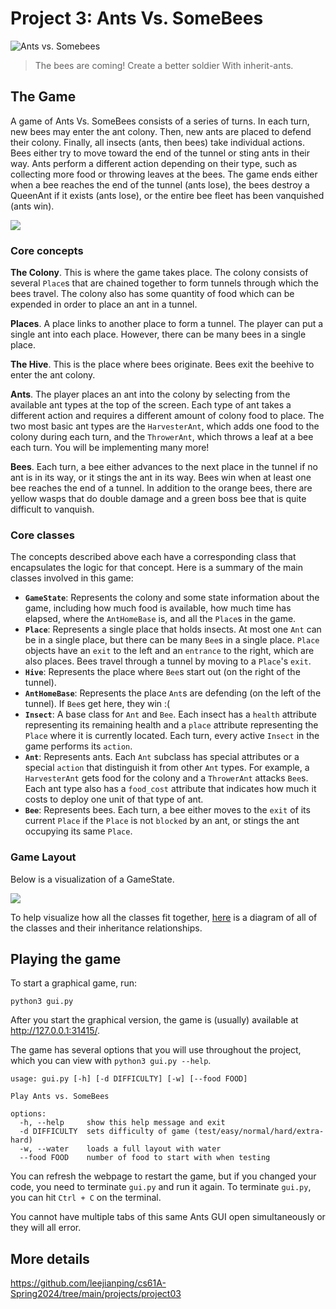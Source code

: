 # Project 3: Ants Vs. SomeBees

![Ants vs. Somebees](https://www.learncs.site/assets/images/splash-ada102e8bbe59adbdb5cf5ae24c7ab49.png)

> The bees are coming!
> Create a better soldier
> With inherit-ants.

## The Game [​](https://www.learncs.site/docs/curriculum-resource/cs61a/project/ants#the-game "Direct link to The Game")

A game of Ants Vs. SomeBees consists of a series of turns. In each turn, new bees may enter the ant colony. Then, new ants are placed to defend their colony. Finally, all insects (ants, then bees) take individual actions. Bees either try to move toward the end of the tunnel or sting ants in their way. Ants perform a different action depending on their type, such as collecting more food or throwing leaves at the bees. The game ends either when a bee reaches the end of the tunnel (ants lose), the bees destroy a QueenAnt if it exists (ants lose), or the entire bee fleet has been vanquished (ants win).

![](https://www.learncs.site/assets/images/screenshot-76f2da622efa6459983ab452c37ac28b.gif)

### Core concepts[​](https://www.learncs.site/docs/curriculum-resource/cs61a/project/ants#core-concepts "Direct link to Core concepts")

**The Colony**. This is where the game takes place. The colony consists of several `Place`s that are chained together to form tunnels through which the bees travel. The colony also has some quantity of food which can be expended in order to place an ant in a tunnel.

**Places**. A place links to another place to form a tunnel. The player can put a single ant into each place. However, there can be many bees in a single place.

**The Hive**. This is the place where bees originate. Bees exit the beehive to enter the ant colony.

**Ants**. The player places an ant into the colony by selecting from the available ant types at the top of the screen. Each type of ant takes a different action and requires a different amount of colony food to place. The two most basic ant types are the `HarvesterAnt`, which adds one food to the colony during each turn, and the `ThrowerAnt`, which throws a leaf at a bee each turn. You will be implementing many more!

**Bees**. Each turn, a bee either advances to the next place in the tunnel if no ant is in its way, or it stings the ant in its way. Bees win when at least one bee reaches the end of a tunnel. In addition to the orange bees, there are yellow wasps that do double damage and a green boss bee that is quite difficult to vanquish.

### Core classes[​](https://www.learncs.site/docs/curriculum-resource/cs61a/project/ants#core-classes "Direct link to Core classes")

The concepts described above each have a corresponding class that encapsulates the logic for that concept. Here is a summary of the main classes involved in this game:

*   **`GameState`**: Represents the colony and some state information about the game, including how much food is available, how much time has elapsed, where the `AntHomeBase` is, and all the `Place`s in the game.
*   **`Place`**: Represents a single place that holds insects. At most one `Ant` can be in a single place, but there can be many `Bee`s in a single place. `Place` objects have an `exit` to the left and an `entrance` to the right, which are also places. Bees travel through a tunnel by moving to a `Place`'s `exit`.
*   **`Hive`**: Represents the place where `Bee`s start out (on the right of the tunnel).
*   **`AntHomeBase`**: Represents the place `Ant`s are defending (on the left of the tunnel). If `Bee`s get here, they win :(
*   **`Insect`**: A base class for `Ant` and `Bee`. Each insect has a `health` attribute representing its remaining health and a `place` attribute representing the `Place` where it is currently located. Each turn, every active `Insect` in the game performs its `action`.
*   **`Ant`**: Represents ants. Each `Ant` subclass has special attributes or a special `action` that distinguish it from other `Ant` types. For example, a `HarvesterAnt` gets food for the colony and a `ThrowerAnt` attacks `Bee`s. Each ant type also has a `food_cost` attribute that indicates how much it costs to deploy one unit of that type of ant.
*   **`Bee`**: Represents bees. Each turn, a bee either moves to the `exit` of its current `Place` if the `Place` is not `blocked` by an ant, or stings the ant occupying its same `Place`.

### Game Layout[​](https://www.learncs.site/docs/curriculum-resource/cs61a/project/ants#game-layout "Direct link to Game Layout")

Below is a visualization of a GameState.

![](https://www.learncs.site/assets/images/colony-drawing-f3a5a5b1d92423e41462e8316b5ec05c.png)

To help visualize how all the classes fit together, [here](https://www.learncs.site/assets/files/ants_diagram-2c04eda6fa437f165e3fbc8dbc5f3739.pdf) is a diagram of all of the classes and their inheritance relationships.

## Playing the game

To start a graphical game, run:

```
python3 gui.py
```

After you start the graphical version, the game is (usually) available at http://127.0.0.1:31415/.

The game has several options that you will use throughout the project, which you can view with `python3 gui.py --help`.

```
usage: gui.py [-h] [-d DIFFICULTY] [-w] [--food FOOD]

Play Ants vs. SomeBees

options:
  -h, --help     show this help message and exit
  -d DIFFICULTY  sets difficulty of game (test/easy/normal/hard/extra-hard)
  -w, --water    loads a full layout with water
  --food FOOD    number of food to start with when testing
```

You can refresh the webpage to restart the game, but if you changed your code, you need to terminate `gui.py` and run it again. To terminate `gui.py`, you can hit `Ctrl + C` on the terminal.

You cannot have multiple tabs of this same Ants GUI open simultaneously or they will all error.

## More details

https://github.com/leejianping/cs61A-Spring2024/tree/main/projects/project03
